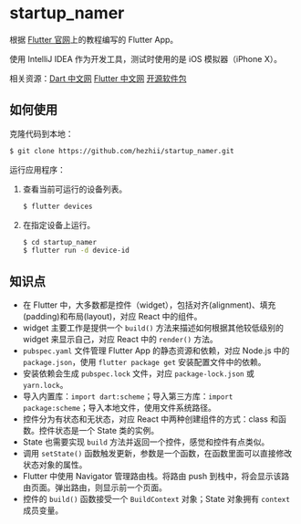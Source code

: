 # startup_namer

根据 [Flutter 官网](https://flutter.io/get-started/codelab/)上的教程编写的 Flutter App。

使用 IntelliJ IDEA 作为开发工具，测试时使用的是 iOS 模拟器（iPhone X）。

相关资源：[Dart 中文网](http://dart.goodev.org/) [Flutter 中文网](https://flutterchina.club/) [开源软件包](https://pub.dartlang.org/flutter/)

## 如何使用

克隆代码到本地：
```bash
$ git clone https://github.com/hezhii/startup_namer.git
```

运行应用程序：

1. 查看当前可运行的设备列表。
    ```bash
    $ flutter devices
    ```

2. 在指定设备上运行。
    ```bash
    $ cd startup_namer
    $ flutter run -d device-id
    ```

## 知识点

* 在 Flutter 中，大多数都是控件（widget），包括对齐(alignment)、填充(padding)和布局(layout)，对应 React 中的组件。
* widget 主要工作是提供一个 `build()` 方法来描述如何根据其他较低级别的 widget 来显示自己，对应 React 中的 `render()` 方法。
* `pubspec.yaml` 文件管理 Flutter App 的静态资源和依赖，对应 Node.js 中的 `package.json`，使用 `flutter package get` 安装配置文件中的依赖。
* 安装依赖会生成 `pubspec.lock` 文件，对应 `package-lock.json` 或 `yarn.lock`。
* 导入内置库：`import dart:scheme`；导入第三方库：`import package:scheme`；导入本地文件，使用文件系统路径。
* 控件分为有状态和无状态，对应 React 中两种创建组件的方式：class 和函数。控件状态是一个 State 类的实例。
* State 也需要实现 `build` 方法并返回一个控件，感觉和控件有点类似。
* 调用 `setState()` 函数触发更新，参数是一个函数，在函数里面可以直接修改状态对象的属性。
* Flutter 中使用 Navigator 管理路由栈。将路由 push 到栈中，将会显示该路由页面。弹出路由，则显示前一个页面。
* 控件的 `build()` 函数接受一个 `BuildContext` 对象；State 对象拥有 `context` 成员变量。
